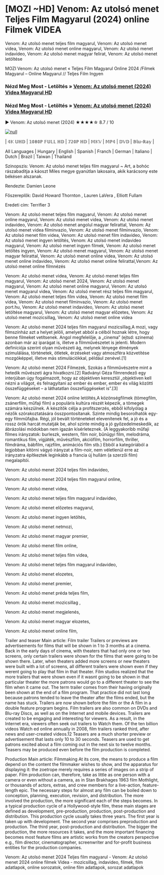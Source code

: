 # [MOZI ~HD] Venom: Az utolsó menet Teljes Film Magyarul (2024) online Filmek VIDEA




Venom: Az utolsó menet teljes film magyarul, Venom: Az utolsó menet videa, Venom: Az utolsó menet online magyarul, Venom: Az utolsó menet indavideo, Venom: Az utolsó menet magyar felirat, Venom: Az utolsó menet letöltése

MOZI Venom: Az utolsó menet « Teljes Film Magyarul Online 2024 /Filmek Magyarul – Online Magyarul // Teljes Film Ingyen

### Nézd Meg Most - Letöltés » [Venom: Az utolsó menet (2024) Videa Magyarul HD](https://t.co/nODTbvDmFY)

### Nézd Meg Most - Letöltés » [Venom: Az utolsó menet (2024) Videa Magyarul HD](https://t.co/nODTbvDmFY)

▶️ Venom: Az utolsó menet (2024) ★★★★☆ 8.7 / 10

[![null](https://static.wixstatic.com/media/855a25_043b5abeb4ae4d35ac003198e7fe56ed~mv2.gif)](https://t.co/nODTbvDmFY)

| 𝟜𝕂 𝕌ℍ𝔻 | 𝟙𝟘𝟠𝟘ℙ 𝔽𝕌𝕃𝕃 ℍ𝔻 | 𝟟𝟚𝟘ℙ ℍ𝔻 | 𝕄𝕂𝕍 | 𝕄ℙ𝟜 | 𝔻𝕍𝔻 | 𝔹𝕝𝕦-ℝ𝕒𝕪 |

All Languages | Hungary | English | Spanish | Franch | German | Italiano | Dutch | Brazil | Taiwan | Thailand

Szinopszis: Venom: Az utolsó menet teljes film magyarul ~ Art, a bohóc rászabadítja a káoszt Miles megye gyanútlan lakosaira, akik karácsony este békésen alszanak.

Rendezte: Damien Leone

Főszereplők: David Howard Thornton , Lauren LaVera , Elliott Fullam

Eredeti cím: Terrifier 3

Venom: Az utolsó menet teljes film magyarul, Venom: Az utolsó menet online magyarul, Venom: Az utolsó menet videa, Venom: Az utolsó menet indavideo, Venom: Az utolsó menet angolul magyar felirattal, Venom: Az utolsó menet videa filminvazio, Venom: Az utolsó menet filminvazio, Venom: Az utolsó menet film videa, Venom: Az utolsó menet film indavideo, Venom: Az utolsó menet ingyen letöltés, Venom: Az utolsó menet indavideo magyarul, Venom: Az utolsó menet ingyen filmek, Venom: Az utolsó menet letöltés ingyen, Venom: Az utolsó menet magyarul, Venom: Az utolsó menet magyar felirattal, Venom: Az utolsó menet online videa, Venom: Az utolsó menet online indavideo, Venom: Az utolsó menet online felirattal,Venom: Az utolsó menet online filmnézés

Venom: Az utolsó menet videa, Venom: Az utolsó menet teljes film magyarul, Venom: Az utolsó menet 2024, Venom: Az utolsó menet magyarul, Venom: Az utolsó menet online magyarul, Venom: Az utolsó menet magyarul videa, Venom: Az utolsó menet rész teljes film magyarul, Venom: Az utolsó menet teljes film videa, Venom: Az utolsó menet film videa, Venom: Az utolsó menet filminvazio, Venom: Az utolsó menet port.hu, Venom: Az utolsó menet indavideo, Venom: Az utolsó menet letöltése magyarul, Venom: Az utolsó menet magyar előzetes, Venom: Az utolsó menet mozicsillag, Venom: Az utolsó menet online videa

Venom: Az utolsó menet 2024 teljes film magyarul mozicsillag,A mozi, vagy filmszínház azt a helyet jelöli, amelyet abból a célból hoznak létre, hogy benne filmeket vetítsenek. Angol megfelelője, a „cinema” (ejtsd: szinema) azonban már az iparágat is, illetve a filmművészetet is jelenti. Modern definíciója szerint olyan művészeti ág, melynek lényege élmények szimulálása, történetek, ötletek, érzéseket vagy atmoszféra közvetítése mozgóképpel, illetve más stimulációkkal, például zenével.[1]

Venom: Az utolsó menet 2024 Filmezek, Szokás a filmművészetre mint a hetedik művészeti ágra hivatkozni.[2] Radványi Géza filmrendező egy interjúban úgy fogalmazott, hogy az objektíven keresztül „objektíven kell nézni a világot, és felnagyítani az ember és ember, ember és világ közötti összefüggéseket – a láthatatlan összefüggéseket is”.[3]

Venom: Az utolsó menet 2024 online letöltés,A közönségfilmek (tömegfilm, zsánerfilm, műfaji film) a populáris kultúra részét képezik, a tömegek számára készülnek. A készítők célja a profitszerzés, ebből kifolyólag a nézők szórakoztatására összpontosítanak. Szinte mindig besorolhatók egy-egy filmműfajba. Régi, jól bevált történeteket elevenítenek fel, a jó és a rossz örök harcát mutatják be, ahol szinte mindig a jó győzedelmeskedik, az ábrázolási módokban nem igazán kísérleteznek. (A leggyakoribb műfaji filmes irányzatok: burleszk, western, film noir, bűnügyi film, melodráma, romantikus film, vígjáték, művészfilm, akciófilm, horrorfilm, thriller, filmdráma, bábfilm, rajzfilm, animációs film stb.) Ebből a kategóriából a legjobban kitörni vágyó irányzat a film-noir, nem véletlenül erre az irányzatra építkeztek leginkább a francia új hullám (a szerzői film) megalapítói.

Venom: Az utolsó menet 2024 teljes film indavideo,

Venom: Az utolsó menet 2024 teljes film magyarul online,

Venom: Az utolsó menet videa,

Venom: Az utolsó menet teljes film magyarul indavideo,

Venom: Az utolsó menet előzetes magyarul,

Venom: Az utolsó menet ingyen letöltés,

Venom: Az utolsó menet netmozi,

Venom: Az utolsó menet magyar premier,

Venom: Az utolsó menet film online,

Venom: Az utolsó menet teljes film videa,

Venom: Az utolsó menet teljes film magyarul indavideo,

Venom: Az utolsó menet elozetes,

Venom: Az utolsó menet premier,

Venom: Az utolsó menet préda teljes film,

Venom: Az utolsó menet mozicsillag ,

Venom: Az utolsó menet megjelenés,

Venom: Az utolsó menet magyar elozetes,

Venom: Az utolsó menet online film,

Trailer and teaser Main article: Film trailer Trailers or previews are advertisements for films that will be shown in 1 to 3 months at a cinema. Back in the early days of cinema, with theaters that had only one or two screens, only certain trailers were shown for the films that were going to be shown there. Later, when theaters added more screens or new theaters were built with a lot of screens, all different trailers were shown even if they werent going to play that film in that theater. Film studios realized that the more trailers that were shown even if it wasnt going to be shown in that particular theater the more patrons would go to a different theater to see the film when it came out. The term trailer comes from their having originally been shown at the end of a film program. That practice did not last long because patrons tended to leave the theater after the films ended, but the name has stuck. Trailers are now shown before the film or the A film in a double feature program begins. Film trailers are also common on DVDs and Blu-ray Discs, as well as on the Internet and mobile devices. Trailers are created to be engaging and interesting for viewers. As a result, in the Internet era, viewers often seek out trailers to Watch them. Of the ten billion videos Watch ed online annually in 2008, film trailers ranked third, after news and user-created videos.12 Teasers are a much shorter preview or advertisement that lasts only 10 to 30 seconds. Teasers are used to get patrons excited about a film coming out in the next six to twelve months. Teasers may be produced even before the film production is completed.

Production Main article: Filmmaking At its core, the means to produce a film depend on the content the filmmaker wishes to show, and the apparatus for displaying it: the zoetrope merely requires a series of images on a strip of paper. Film production can, therefore, take as little as one person with a camera or even without a camera, as in Stan Brakhages 1963 film Mothlight, or thousands of actors, extras, and crew members for a live-action, feature-length epic. The necessary steps for almost any film can be boiled down to conception, planning, execution, revision, and distribution. The more involved the production, the more significant each of the steps becomes. In a typical production cycle of a Hollywood-style film, these main stages are defined as development, pre-production, production, post-production and distribution. This production cycle usually takes three years. The first year is taken up with development. The second year comprises preproduction and production. The third year, post-production and distribution. The bigger the production, the more resources it takes, and the more important financing becomes most feature films are artistic works from the creators perspective e.g., film director, cinematographer, screenwriter and for-profit business entities for the production companies.

Venom: Az utolsó menet 2024 Teljes film magyarul - Venom: Az utolsó menet 2024 online filmek Videa - mozicsillag, indavideo, filmek, film adatlapok, online sorozatok, online film adatlapok, sorozat adatlapok
